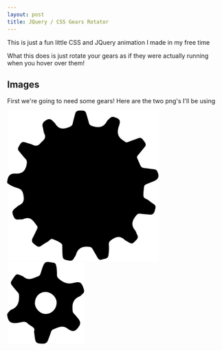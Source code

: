```yaml
---
layout: post
title: JQuery / CSS Gears Rotator
---
```


This is just a fun little CSS and JQuery animation I made in my free time

What this does is just rotate your gears as if they were actually running when you hover over them!

## Images

First we're going to need some gears!
Here are the two png's I'll be using

!["Big Gear"](../images/gears/big_gear.png)
!["Small Gear"](../images/gears/small_gear.png)


